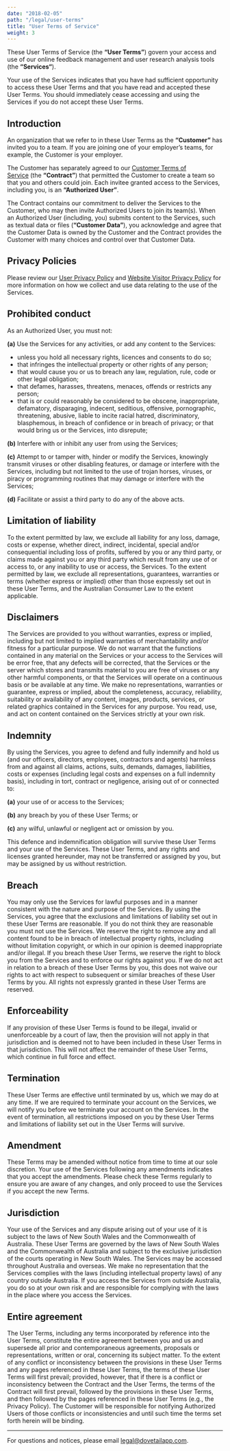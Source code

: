 ```yaml
---
date: "2018-02-05"
path: "/legal/user-terms"
title: "User Terms of Service"
weight: 3
---
```


These User Terms of Service (the **“User Terms”**) govern your access and use of our online feedback management and user research analysis tools (the **“Services“**).

Your use of the Services indicates that you have had sufficient opportunity to access these User Terms and that you have read and accepted these User Terms. You should immediately cease accessing and using the Services if you do not accept these User Terms.

## Introduction

An organization that we refer to in these User Terms as the **“Customer”** has invited you to a team. If you are joining one of your employer’s teams, for example, the Customer is your employer.

The Customer has separately agreed to our [Customer Terms of Service](/legal/customer-terms) (the **“Contract”**) that permitted the Customer to create a team so that you and others could join. Each invitee granted access to the Services, including you, is an **“Authorized User”**.

The Contract contains our commitment to deliver the Services to the Customer, who may then invite Authorized Users to join its team(s). When an Authorized User (including, you) submits content to the Services, such as textual data or files (**“Customer Data”**), you acknowledge and agree that the Customer Data is owned by the Customer and the Contract provides the Customer with many choices and control over that Customer Data.

## Privacy Policies

Please review our [User Privacy Policy](/legal/privacy) and [Website Visitor Privacy Policy](/legal/website-privacy) for more information on how we collect and use data relating to the use of the Services.

## Prohibited conduct

As an Authorized User, you must not:

**(a)** Use the Services for any activities, or add any content to the Services:

- unless you hold all necessary rights, licences and consents to do so;
- that infringes the intellectual property or other rights of any person;
- that would cause you or us to breach any law, regulation, rule, code or other legal obligation;
- that defames, harasses, threatens, menaces, offends or restricts any person;
- that is or could reasonably be considered to be obscene, inappropriate, defamatory, disparaging, indecent, seditious, offensive, pornographic, threatening, abusive, liable to incite racial hatred, discriminatory, blasphemous, in breach of confidence or in breach of privacy; or that would bring us or the Services, into disrepute;

**(b)** Interfere with or inhibit any user from using the Services;

**(c)** Attempt to or tamper with, hinder or modify the Services, knowingly transmit viruses or other disabling features, or damage or interfere with the Services, including but not limited to the use of trojan horses, viruses, or piracy or programming routines that may damage or interfere with the Services;

**(d)** Facilitate or assist a third party to do any of the above acts.

## Limitation of liability

To the extent permitted by law, we exclude all liability for any loss, damage, costs or expense, whether direct, indirect, incidental, special and/or consequential including loss of profits, suffered by you or any third party, or claims made against you or any third party which result from any use of or access to, or any inability to use or access, the Services. To the extent permitted by law, we exclude all representations, guarantees, warranties or terms (whether express or implied) other than those expressly set out in these User Terms, and the Australian Consumer Law to the extent applicable.

## Disclaimers

The Services are provided to you without warranties, express or implied, including but not limited to implied warranties of merchantability and/or fitness for a particular purpose. We do not warrant that the functions contained in any material on the Services or your access to the Services will be error free, that any defects will be corrected, that the Services or the server which stores and transmits material to you are free of viruses or any other harmful components, or that the Services will operate on a continuous basis or be available at any time. We make no representations, warranties or guarantee, express or implied, about the completeness, accuracy, reliability, suitability or availability of any content, images, products, services, or related graphics contained in the Services for any purpose. You read, use, and act on content contained on the Services strictly at your own risk.

## Indemnity

By using the Services, you agree to defend and fully indemnify and hold us (and our officers, directors, employees, contractors and agents) harmless from and against all claims, actions, suits, demands, damages, liabilities, costs or expenses (including legal costs and expenses on a full indemnity basis), including in tort, contract or negligence, arising out of or connected to:

**(a)** your use of or access to the Services;

**(b)** any breach by you of these User Terms; or

**(c)** any wilful, unlawful or negligent act or omission by you.

This defence and indemnification obligation will survive these User Terms and your use of the Services. These User Terms, and any rights and licenses granted hereunder, may not be transferred or assigned by you, but may be assigned by us without restriction.

## Breach

You may only use the Services for lawful purposes and in a manner consistent with the nature and purpose of the Services. By using the Services, you agree that the exclusions and limitations of liability set out in these User Terms are reasonable. If you do not think they are reasonable you must not use the Services. We reserve the right to remove any and all content found to be in breach of intellectual property rights, including without limitation copyright, or which in our opinion is deemed inappropriate and/or illegal. If you breach these User Terms, we reserve the right to block you from the Services and to enforce our rights against you. If we do not act in relation to a breach of these User Terms by you, this does not waive our rights to act with respect to subsequent or similar breaches of these User Terms by you. All rights not expressly granted in these User Terms are reserved.

## Enforceability

If any provision of these User Terms is found to be illegal, invalid or unenforceable by a court of law, then the provision will not apply in that jurisdiction and is deemed not to have been included in these User Terms in that jurisdiction. This will not affect the remainder of these User Terms, which continue in full force and effect.

## Termination

These User Terms are effective until terminated by us, which we may do at any time. If we are required to terminate your account on the Services, we will notify you before we terminate your account on the Services. In the event of termination, all restrictions imposed on you by these User Terms and limitations of liability set out in the User Terms will survive.

## Amendment

These Terms may be amended without notice from time to time at our sole discretion. Your use of the Services following any amendments indicates that you accept the amendments. Please check these Terms regularly to ensure you are aware of any changes, and only proceed to use the Services if you accept the new Terms.

## Jurisdiction

Your use of the Services and any dispute arising out of your use of it is subject to the laws of New South Wales and the Commonwealth of Australia. These User Terms are governed by the laws of New South Wales and the Commonwealth of Australia and subject to the exclusive jurisdiction of the courts operating in New South Wales. The Services may be accessed throughout Australia and overseas. We make no representation that the Services complies with the laws (including intellectual property laws) of any country outside Australia. If you access the Services from outside Australia, you do so at your own risk and are responsible for complying with the laws in the place where you access the Services.

## Entire agreement

The User Terms, including any terms incorporated by reference into the User Terms, constitute the entire agreement between you and us and supersede all prior and contemporaneous agreements, proposals or representations, written or oral, concerning its subject matter. To the extent of any conflict or inconsistency between the provisions in these User Terms and any pages referenced in these User Terms, the terms of these User Terms will first prevail; provided, however, that if there is a conflict or inconsistency between the Contract and the User Terms, the terms of the Contract will first prevail, followed by the provisions in these User Terms, and then followed by the pages referenced in these User Terms (e.g., the Privacy Policy). The Customer will be responsible for notifying Authorized Users of those conflicts or inconsistencies and until such time the terms set forth herein will be binding.

---

For questions and notices, please email [legal@dovetailapp.com](mailto:legal@dovetailapp.com).
